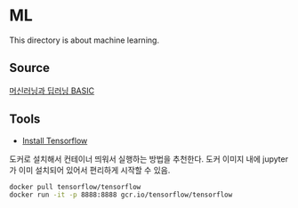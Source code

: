 # ML
This directory is about machine learning.

## Source
[머신러닝과 딥러닝 BASIC](http://www.edwith.org/others26/)

## Tools
- [Install Tensorflow](https://tensorflowkorea.gitbooks.io/tensorflow-kr/content/g3doc/get_started/os_setup.html)

도커로 설치해서 컨테이너 띄워서 실행하는 방법을 추천한다. 도커 이미지 내에 jupyter가 이미 설치되어 있어서 편리하게 시작할 수 있음.
```sh
docker pull tensorflow/tensorflow
docker run -it -p 8888:8888 gcr.io/tensorflow/tensorflow
 ```
